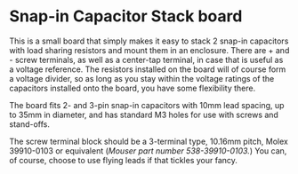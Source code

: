 # Snap-in Capacitor Stack board

This is a small board that simply makes it easy to stack 2 snap-in capacitors
with load sharing resistors and mount them in an enclosure.  There are + and -
screw terminals, as well as a center-tap terminal, in case that is useful as
a voltage reference.  The resistors installed on the board will of course form
a voltage divider, so as long as you stay within the voltage ratings of the
capacitors installed onto the board, you have some flexibility there.

The board fits 2- and 3-pin snap-in capacitors with 10mm lead spacing, up to
35mm in diameter, and has standard M3 holes for use with screws and stand-offs.

The screw terminal block should be a 3-terminal type, 10.16mm pitch,
Molex 39910-0103 or equivalent (_Mouser part number 538-39910-0103._)
You can, of course, choose to use flying leads if that tickles your
fancy.
